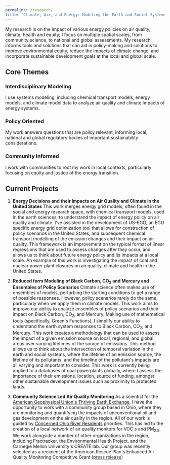 ```yaml
---
permalink: /research/
title: "Climate, Air, and Energy: Modeling the Earth and Social Systems"
---
```

My research is on the impact of various energy policies on air quality, climate, health and equity; I focus on multiple spatial scales, from community science, to national and global assessments. My research informs tools and solutions that can aid in policy-making and solutions to improve environmental equity, reduce the impacts of climate change, and incorporate sustainable development goals at the local and global scale.

## Core Themes 
### Interdisciplinary Modeling
I use systems modeling, including chemical transport models, energy models, and climate model data to analyze air quality and climate impacts of energy systems.

### Policy Oriented
My work answers questions that are policy relevant, informing local, national and global regulatory bodies of important sustainability considerations.

### Community Informed
I work with communities to root my work in local contexts, particularly focusing on equity and justice of the energy transition.


## Current Projects

1. **Energy Decisions and their Impacts on Air Quality and Climate in the United States** 
This work merges energy grid models, often found in the social and energy research space, with chemical transport models, used in the earth sciences, to understand the impact of energy policy on air quality and climate. I've assisted in the development of US-EGO, an EGU specific energy grid optimization tool that allows for construction of policy scenarios in the United States, and subsequent chemical transport modelling of the emission changes and their impact on air quality. This framework is an improvement on the typical format of linear regressions that are used to assess changes after they occur, and allows us to think about future energy policy and its impacts at a local scale. An example of this work is investigating the impact of coal and nuclear power plant closures on air quality, climate and health in the United States.

2. **Reduced form Modeling of Black Carbon, CO$_2$ and Mercury and Ensembles of Policy Scenarios**
Climate science often makes use of ensembles of models, perturbing the starting conditions to get a range of possible responses. However, policy scenarios rarely do the same, particularly when we apply them in climate models. This work aims to improve our ability to analyze ensembles of policy scenarios and their impact on Black Carbon, CO$_2$, and Mercury. Making use of mathematical tools (specifically, Green's Functions), I simplify our ability to understand the earth system responses to Black Carbon, CO$_2$, and Mercury. This work creates a methodology that can be used to assess the impact of a given emission source on local, regional, and global areas over varying lifetimes of the source of emissions. This method allows us to think about the intersection of temporal variation in the earth and social systems, where the lifetime of an emission source, the lifetime of its pollutants, and the timeline of the pollutant's impacts are all varying and important to consider. This work is currently being applied to a databases of coal powerplants globally, where I assess the importance of their emissions, location, source of funding, amongst other sustainable development issues such as proximity to protected lands. 

3. **Community Science Led Air Quality Monitoring**
As a scientist for the [American Geophysical Union's Thriving Earth Exchange](https://thrivingearthexchange.org/), I have the opportunity to work with a community group based in Ohio, where they are monitoring and quantifying the impacts of unconventional oil and gas development on the air quality in the region. All of our work is guided by [Concerned Ohio River Residents](https://www.concernedohioriverresidents.org/) priorities. This has led to the creation of a local network of air quality monitors for VOC's and PM$_{2.5}$. We work alongside a number of other organizations in the region, including Fractracker, the Environmental Health Project, and the Carnegie Mellon University's CREATE lab. Our group was recently selected as a recipient of the American Rescue Plan's Enhanced Air Quality Monitoring Competitive Grant ([press release](https://www.fractracker.org/a5ej20sjfwe/wp-content/uploads/2022/11/FracTracker-EPA-Grants_11.4.22.pdf))



